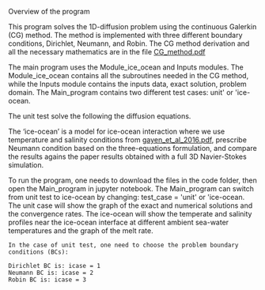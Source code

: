 Overview of the program

This program solves the 1D-diffusion problem using the continuous Galerkin (CG) method. The method is implemented with three different boundary conditions, Dirichlet, Neumann, and Robin. The CG method derivation and all the necessary mathematics are in the file
[CG_method.pdf](./CG_method.pdf)


The main program uses the Module_ice_ocean and Inputs modules. The Module_ice_ocean contains all the subroutines needed in the CG method, while the Inputs module contains the inputs data, exact solution, problem domain. The Main_program contains two different test cases: unit' or 'ice-ocean.

The unit test solve the following the diffusion equations.



The ‘ice-ocean’ is a model for ice-ocean interaction where we use temperature and salinity conditions from [gayen_et_al_2016.pdf](https://github.com/yao24/ComprehensiveExam/blob/main/CompExamPapers/gayen_et_al_2016.pdf), prescribe Neumann condition based on the three-equations formulation, and compare the results agains the paper results obtained with a full 3D Navier-Stokes simulation.

To run the program, one needs to download the files in the code folder, then open the Main_program in jupyter notebook. The Main_program can switch from unit test to ice-ocean by changing: test_case = 'unit' or 'ice-ocean. The unit case will show the graph of the exact and numerical solutions and the convergence rates. The ice-ocean will show the temperate and salinity profiles near the ice-ocean interface at different ambient sea-water temperatures and the graph of the melt rate.


    In the case of unit test, one need to choose the problem boundary conditions (BCs):

    Dirichlet BC is: icase = 1
    Neumann BC is: icase = 2
    Robin BC is: icase = 3